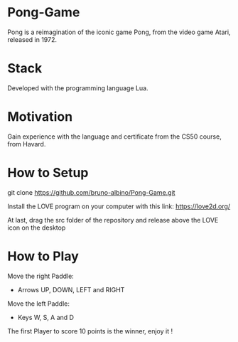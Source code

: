 # Pong-Game

Pong  is a reimagination of the iconic game Pong, from the video game Atari, released in 1972. 

# Stack 

Developed with the programming language Lua.

# Motivation

Gain experience with the language and certificate from the CS50 course, from Havard.

# How to Setup

git clone https://github.com/bruno-albino/Pong-Game.git

Install the LOVE program on your computer with this link: https://love2d.org/

At last, drag the src folder of the repository and release above the LOVE icon on the desktop

# How to Play

Move the right Paddle:
- Arrows UP, DOWN, LEFT and RIGHT

Move the left Paddle:
- Keys W, S, A and D

The first Player to score 10 points is the winner, enjoy it !
